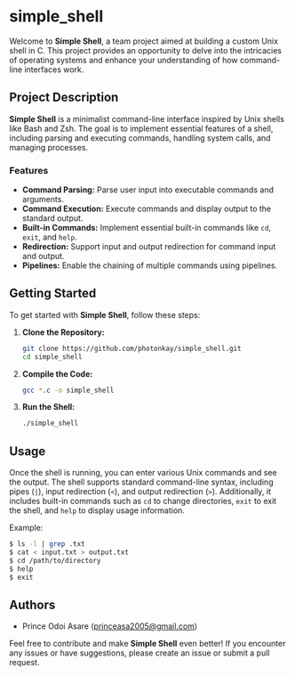 # simple_shell

Welcome to **Simple Shell**, a team project aimed at building a custom Unix shell in C. This project provides an opportunity to delve into the intricacies of operating systems and enhance your understanding of how command-line interfaces work.

## Project Description

**Simple Shell** is a minimalist command-line interface inspired by Unix shells like Bash and Zsh. The goal is to implement essential features of a shell, including parsing and executing commands, handling system calls, and managing processes.

### Features

- **Command Parsing:** Parse user input into executable commands and arguments.
- **Command Execution:** Execute commands and display output to the standard output.
- **Built-in Commands:** Implement essential built-in commands like `cd`, `exit`, and `help`.
- **Redirection:** Support input and output redirection for command input and output.
- **Pipelines:** Enable the chaining of multiple commands using pipelines.

## Getting Started

To get started with **Simple Shell**, follow these steps:

1. **Clone the Repository:**
   ```bash
   git clone https://github.com/photonkay/simple_shell.git
   cd simple_shell
   ```

2. **Compile the Code:**
   ```bash
   gcc *.c -o simple_shell
   ```

3. **Run the Shell:**
   ```bash
   ./simple_shell
   ```

## Usage

Once the shell is running, you can enter various Unix commands and see the output. The shell supports standard command-line syntax, including pipes (`|`), input redirection (`<`), and output redirection (`>`). Additionally, it includes built-in commands such as `cd` to change directories, `exit` to exit the shell, and `help` to display usage information.

Example:
```bash
$ ls -l | grep .txt
$ cat < input.txt > output.txt
$ cd /path/to/directory
$ help
$ exit
```

## Authors

- Prince Odoi Asare (princeasa2005@gmail.com)

Feel free to contribute and make **Simple Shell** even better! If you encounter any issues or have suggestions, please create an issue or submit a pull request.
